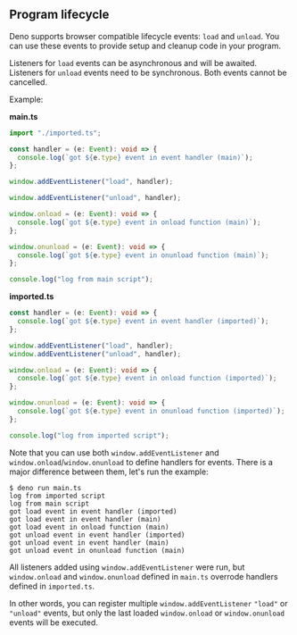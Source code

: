 ## Program lifecycle

Deno supports browser compatible lifecycle events: `load` and `unload`. You can
use these events to provide setup and cleanup code in your program.

Listeners for `load` events can be asynchronous and will be awaited. Listeners
for `unload` events need to be synchronous. Both events cannot be cancelled.

Example:

**main.ts**

```ts
import "./imported.ts";

const handler = (e: Event): void => {
  console.log(`got ${e.type} event in event handler (main)`);
};

window.addEventListener("load", handler);

window.addEventListener("unload", handler);

window.onload = (e: Event): void => {
  console.log(`got ${e.type} event in onload function (main)`);
};

window.onunload = (e: Event): void => {
  console.log(`got ${e.type} event in onunload function (main)`);
};

console.log("log from main script");
```

**imported.ts**

```ts
const handler = (e: Event): void => {
  console.log(`got ${e.type} event in event handler (imported)`);
};

window.addEventListener("load", handler);
window.addEventListener("unload", handler);

window.onload = (e: Event): void => {
  console.log(`got ${e.type} event in onload function (imported)`);
};

window.onunload = (e: Event): void => {
  console.log(`got ${e.type} event in onunload function (imported)`);
};

console.log("log from imported script");
```

Note that you can use both `window.addEventListener` and
`window.onload`/`window.onunload` to define handlers for events. There is a
major difference between them, let's run the example:

```shell
$ deno run main.ts
log from imported script
log from main script
got load event in event handler (imported)
got load event in event handler (main)
got load event in onload function (main)
got unload event in event handler (imported)
got unload event in event handler (main)
got unload event in onunload function (main)
```

All listeners added using `window.addEventListener` were run, but
`window.onload` and `window.onunload` defined in `main.ts` overrode handlers
defined in `imported.ts`.

In other words, you can register multiple `window.addEventListener` `"load"` or
`"unload"` events, but only the last loaded `window.onload` or `window.onunload`
events will be executed.
